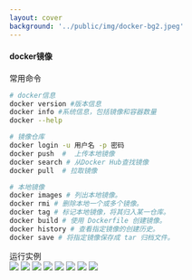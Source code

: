 ```yaml
---
layout: cover
background: '../public/img/docker-bg2.jpeg'
---
```


#### docker镜像

<div class="flex justify-start gap-10">

<div >
  <div class="font-bold">常用命令</div>
  <div>

  ```sh
  # docker信息
  docker version #版本信息
  docker info #系统信息，包括镜像和容器数量
  docker --help
  ```

  </div>

  <div>

  ```sh
  # 镜像仓库
  docker login -u 用户名 -p 密码
  docker push  #  上传本地镜像
  docker search # 从Docker Hub查找镜像
  docker pull  # 拉取镜像
  ```
  <!-- [docker hub](https://hub.docker.com/) -->

  </div>

  <div>

  ```sh
  # 本地镜像
  docker images # 列出本地镜像。
  docker rmi # 删除本地一个或多个镜像。
  docker tag # 标记本地镜像，将其归入某一仓库。
  docker build # 使用 Dockerfile 创建镜像。
  docker history # 查看指定镜像的创建历史。
  docker save # 将指定镜像保存成 tar 归档文件。
  ```

  </div>

</div>

<div class="">

  <div class="font-bold mb-2">运行实例</div>
  <carousel arrow draggable class="w-100 h-90">
    <Image class="w-100 rounded" src="../public/img/docker命令实战/version01.png" />
    <Image class="w-100 rounded" src="../public/img/docker命令实战/info.png" />
    <Image class="w-100 rounded" src="../public/img/docker命令实战/login.png" />
    <Image class="w-100 rounded" src="../public/img/docker命令实战/search.png" />
    <Image class="w-100 rounded" src="../public/img/docker命令实战/pull.png" />
    <Image class="w-100 rounded" src="../public/img/docker命令实战/public.png" />
    <Image class="w-100 rounded" src="../public/img/docker命令实战/rmi.png" />
    <Image class="w-100 rounded" src="../public/img/docker命令实战/history.png" />
  </carousel>

</div>

</div>

